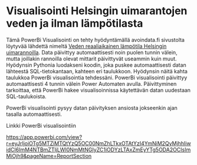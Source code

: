 # Visualisointi Helsingin uimarantojen veden ja ilman lämpötilasta

Tämä PowerBi Visualisointi on tehty hyödyntämällä avoindata.fi sivustolta löytyvää lähdettä nimeltä [Veden reaaliaikainen lämpötila Helsingin uimarannoilla](https://www.avoindata.fi/data/fi/dataset/veden-reaaliaikainen-lampotila-helsingin-uimarannoilla). Data päivittyy automaattisesti noin puolen tunnin välein, mutta joillakin rannoilla olevat mittarit päivittyvät useammin kuin muut. Hyödynsin Pythonia luodakseni koodin, joka puskee automaattisesti datan lähteestä SQL-tietokantaan, kahteen eri taulukkoon. Hyödynsin näitä kahta taulukkoa PowerBi visualisointia tehdessäni. PowerBi visualisointi päivittyy automaattisesti 4 tunnin välein Power Automaten avulla. Päivittyminen tarkoittaa, että PowerBi hakee visualisoinnissa käytettävän datan uudestaan SQL-taulukoista.

PowerBi visualisointi pysyy datan päivityksen ansiosta jokseenkin ajan tasalla automaattisesti.


Linkki PowerBi visualisointiin

https://app.powerbi.com/view?r=eyJrIjoiOTg5MTZiMTQtYzQ5OC00NmZhLTkxOTAtYzI4YmNiM2QyMjhhIiwidCI6ImM4NTBmZTljLWI0NmMtNGIyZC1iODYzLTAxZmEyYTg5ODA2OCIsImMiOjh9&pageName=ReportSection
